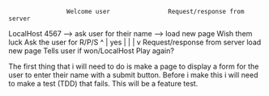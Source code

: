 
                    Welcome user                Request/response from server
LocalHost 4567  --> ask user for their name --> load new page
                    Wish them luck              Ask the user for R/P/S
                                                    ^      |
                                                yes |      |
                                                    |      v
                                                Request/response from server
                                                load new page
                                                Tells user if won/LocalHost
                                                Play again?


The first thing that i will need to do is make a page to display a form for the user to enter their name with a submit button. Before i make this i will need to make a test (TDD) that fails. This will be a feature test. 
